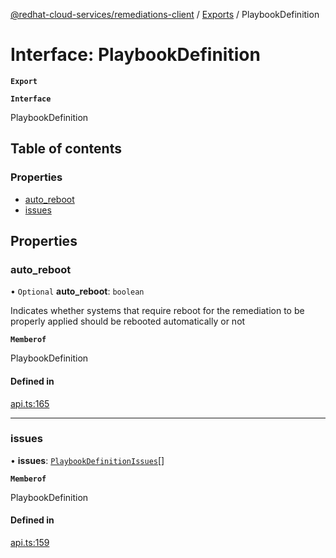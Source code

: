[@redhat-cloud-services/remediations-client](../README.md) / [Exports](../modules.md) / PlaybookDefinition

# Interface: PlaybookDefinition

**`Export`**

**`Interface`**

PlaybookDefinition

## Table of contents

### Properties

- [auto\_reboot](PlaybookDefinition.md#auto_reboot)
- [issues](PlaybookDefinition.md#issues)

## Properties

### auto\_reboot

• `Optional` **auto\_reboot**: `boolean`

Indicates whether systems that require reboot for the remediation to be properly applied should be rebooted automatically or not

**`Memberof`**

PlaybookDefinition

#### Defined in

[api.ts:165](https://github.com/RedHatInsights/javascript-clients/blob/master/packages/remediations/api.ts#L165)

___

### issues

• **issues**: [`PlaybookDefinitionIssues`](PlaybookDefinitionIssues.md)[]

**`Memberof`**

PlaybookDefinition

#### Defined in

[api.ts:159](https://github.com/RedHatInsights/javascript-clients/blob/master/packages/remediations/api.ts#L159)

